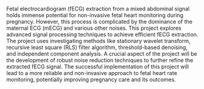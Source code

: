 Fetal electrocardiogram (fECG) extraction from a mixed abdominal signal holds immense potential for non-invasive fetal heart monitoring during pregnancy. 
However, this process is complicated by the dominance of the maternal ECG (mECG) and various other noises. 
This project explores advanced signal processing techniques to achieve efficient fECG extraction.
The project uses investigating methods like stationary wavelet transform,  recursive least square (RLS) filter algorithm, threshold-based denoising, and independent component analysis. 
A crucial aspect of the project will be the development of robust noise reduction techniques to further refine the extracted fECG signal. 
The successful implementation of this project will lead to a more reliable and non-invasive approach to fetal heart rate monitoring, potentially improving pregnancy care and its outcomes.
